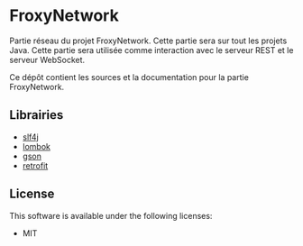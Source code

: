 # FroxyNetwork
Partie réseau du projet FroxyNetwork. Cette partie sera sur tout les projets Java. Cette partie sera utilisée comme interaction avec le serveur REST et le serveur WebSocket.

Ce dépôt contient les sources et la documentation pour la partie FroxyNetwork.

## Librairies
- [slf4j](https://www.slf4j.org/)
- [lombok](https://github.com/rzwitserloot/lombok)
- [gson](https://github.com/google/gson)
- [retrofit](https://github.com/square/retrofit)

## License
This software is available under the following licenses:

  * MIT